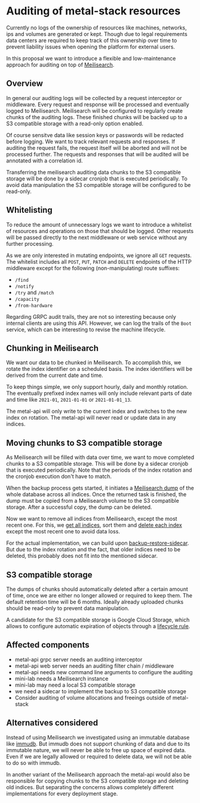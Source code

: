 # Auditing of metal-stack resources

Currently no logs of the ownership of resources like machines, networks, ips and volumes are generated or kept. Though due to legal requirements data centers are required to keep track of this ownership over time to prevent liability issues when opening the platform for external users.

In this proposal we want to introduce a flexible and low-maintenance approach for auditing on top of [Meilisearch](https://www.meilisearch.com/).

## Overview

In general our auditing logs will be collected by a request interceptor or middleware. Every request and response will be processed and eventually logged to Meilisearch.
Meilisearch will be configured to regularly create chunks of the auditing logs. These finished chunks will be backed up to a S3 compatible storage with a read-only option enabled.

Of course sensitve data like session keys or passwords will be redacted before logging. We want to track relevant requests and responses. If auditing the request fails, the request itself will be aborted and will not be processed further. The requests and responses that will be audited will be annotated with a correlation id.

Transferring the meilisearch auditing data chunks to the S3 compatible storage will be done by a sidecar cronjob that is executed periodically.
To avoid data manipulation the S3 compatible storage will be configured to be read-only.

## Whitelisting

To reduce the amount of unnecessary logs we want to introduce a whitelist of resources and operations on those that should be logged.
Other requests will be passed directly to the next middleware or web service without any further processing.

As we are only interested in mutating endpoints, we ignore all `GET` requests.
The whitelist includes all `POST`, `PUT`, `PATCH` and `DELETE` endpoints of the HTTP middleware except for the following (non-manipulating) route suffixes:

  - `/find`
  - `/notify`
  - `/try` and `/match`
  - `/capacity`
  - `/from-hardware`

Regarding GRPC audit trails, they are not so interesting because only internal clients are using this API. However, we can log the trails of the `Boot` service, which can be interesting to revise the machine lifecycle.

## Chunking in Meilisearch

We want our data to be chunked in Meilisearch. To accomplish this, we rotate the index identifier on a scheduled basis. The index identifiers will be derived from the current date and time.

To keep things simple, we only support hourly, daily and monthly rotation. The eventually prefixed index names will only include relevant parts of date and time like `2021-01`, `2021-01-01` or `2021-01-01_13`.

The metal-api will only write to the current index and switches to the new index on rotation. The metal-api will never read or update data in any indices.

## Moving chunks to S3 compatible storage

As Meilisearch will be filled with data over time, we want to move completed chunks to a S3 compatible storage. This will be done by a sidecar cronjob that is executed periodically. Note that the periods of the index rotation and the cronjob execution don't have to match.

When the backup process gets started, it initiates a [Meilisearch dump](https://docs.meilisearch.com/learn/advanced/dumps.html) of the whole database across all indices. Once the returned task is finished, the dump must be copied from a Meilisearch volume to the S3 compatible storage. After a successful copy, the dump can be deleted.

Now we want to remove all indices from Meilisearch, except the most recent one. For this, we [get all indices](https://docs.meilisearch.com/reference/api/indexes.html#list-all-indexes), sort them and [delete each index](https://docs.meilisearch.com/reference/api/indexes.html#delete-an-index) except the most recent one to avoid data loss.

For the actual implementation, we can build upon [backup-restore-sidecar](https://github.com/metal-stack/backup-restore-sidecar). But due to the index rotation and the fact, that older indices need to be deleted, this probably does not fit into the mentioned sidecar.

## S3 compatible storage

The dumps of chunks should automatically deleted after a certain amount of time, once we are either no longer allowed or required to keep them.
The default retention time will be 6 months. Ideally already uploaded chunks should be read-only to prevent data manipulation.

A candidate for the S3 compatible storage is Google Cloud Storage, which allows to configure automatic expiration of objects through a [lifecycle rule](https://cloud.google.com/storage/docs/managing-lifecycles?hl=en#storage-set-lifecycle-config-go).

## Affected components

- metal-api grpc server needs an auditing interceptor
- metal-api web server needs an auditing filter chain / middleware
- metal-api needs new command line arguments to configure the auditing
- mini-lab needs a Meilisearch instance
- mini-lab may need a local S3 compatible storage
- we need a sidecar to implement the backup to S3 compatible storage
- Consider auditing of volume allocations and freeings outside of metal-stack

## Alternatives considered

Instead of using Meilisearch we investigated using an immutable database like [immudb](https://immudb.io/). But immudb does not support chunking of data and due to its immutable nature, we will never be able to free up space of expired data. Even if we are legally allowed or required to delete data, we will not be able to do so with immudb.

In another variant of the Meilisearch approach the metal-api would also be responsible for copying chunks to the S3 compatible storage and deleting old indices. But separating the concerns allows completely different implementations for every deployment stage.
